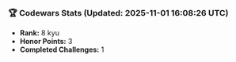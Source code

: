 ### 🏆 Codewars Stats (Updated: 2025-11-01 16:08:26 UTC)

- **Rank:** 8 kyu
- **Honor Points:** 3
- **Completed Challenges:** 1
